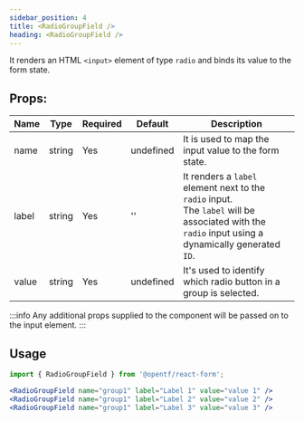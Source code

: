 ```yaml
---
sidebar_position: 4
title: <RadioGroupField />
heading: <RadioGroupField />
---
```


It renders an HTML `<input>` element of type `radio` and binds its value to the form state.

## Props:

| Name  | Type   | Required | Default   | Description                                                                                                                                             |
| ----- | ------ | -------- | --------- | ------------------------------------------------------------------------------------------------------------------------------------------------------- |
| name  | string | Yes      | undefined | It is used to map the input value to the form state.                                                                                                    |
| label | string | Yes      | ''        | It renders a `label` element next to the `radio` input. <br />The `label` will be associated with the `radio` input using a dynamically generated `ID`. |
| value | string | Yes      | undefined | It's used to identify which radio button in a group is selected.                                                                                        |

:::info
Any additional props supplied to the component will be passed on to the input element.
:::

## Usage

```jsx
import { RadioGroupField } from '@opentf/react-form';

<RadioGroupField name="group1" label="Label 1" value="value 1" />
<RadioGroupField name="group1" label="Label 2" value="value 2" />
<RadioGroupField name="group1" label="Label 3" value="value 3" />
```
